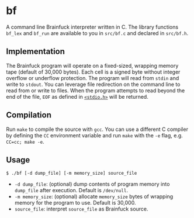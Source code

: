 # bf
A command line Brainfuck interpreter written in C.  The library functions
`bf_lex` and `bf_run` are available to you in `src/bf.c` and declared in
`src/bf.h`.

## Implementation
The Brainfuck program will operate on a fixed-sized, wrapping memory tape
(default of 30,000 bytes).  Each cell is a signed byte without integer overflow
or underflow protection.  The program will read from `stdin` and write to
`stdout`.  You can leverage file redirection on the command line to read from or
write to files.  When the program attempts to read beyond the end of the file,
`EOF` as defined in [`<stdio.h>`][1] will be returned.

## Compilation
Run `make` to compile the source with `gcc`.  You can use a different C compiler
by defining the `CC` environment variable and run `make` with the `-e` flag,
e.g. `CC=cc; make -e`.

## Usage
```
$ ./bf [-d dump_file] [-m memory_size] source_file
```
* `-d dump_file`: (optional) dump contents of program memory into `dump_file`
after execution.  Default is `/dev/null`.
* `-m memory_size`: (optional) allocate `memory_size` bytes of wrapping memory
for the program to use.  Default is 30,000.
* `source_file`: interpret `source_file` as Brainfuck source.

[1]: http://pubs.opengroup.org/onlinepubs/7908799/xsh/stdio.h.html
